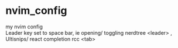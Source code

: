 # nvim_config
my nvim config <br> 
Leader key set to space bar, ie opening/ toggling nerdtree \<leader> , <br>
Ultisnips/ react completion rcc \<tab>

